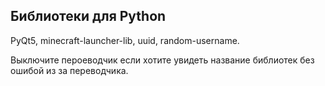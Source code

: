 ## Библиотеки для Python

PyQt5,
minecraft-launcher-lib,
uuid,
random-username. 

Выключите пероеводчик если хотите увидеть название библиотек без ошибой из за переводчика.
